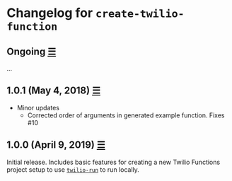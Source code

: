 # Changelog for `create-twilio-function`

## Ongoing [☰](https://github.com/philnash/create-twilio-function/compare/v1.0.1...master)

...

## 1.0.1 (May 4, 2018) [☰](https://github.com/philnash/create-twilio-function/compare/v1.0.0...v1.0.1)

- Minor updates
  - Corrected order of arguments in generated example function. Fixes #10

## 1.0.0 (April 9, 2019) [☰](https://github.com/philnash/create-twilio-function/commits/v1.0.0)

Initial release. Includes basic features for creating a new Twilio Functions project setup to use [`twilio-run`](https://github.com/twilio-labs/twilio-run) to run locally.
